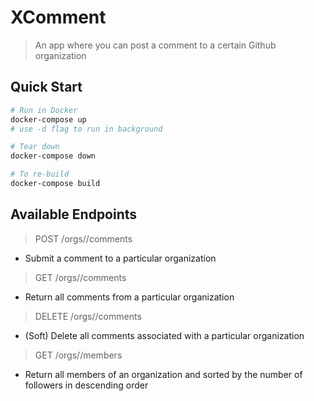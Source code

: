 # XComment

> An app where you can post a comment to a certain Github organization

## Quick Start

```bash
# Run in Docker
docker-compose up
# use -d flag to run in background

# Tear down
docker-compose down

# To re-build
docker-compose build
```

## Available Endpoints

> POST /orgs/<org-name>/comments
  * Submit a comment to a particular organization

> GET /orgs/<org-name>/comments
  * Return all comments from a particular organization

> DELETE /orgs/<org-name>/comments
  * (Soft) Delete all comments associated with a particular organization

> GET /orgs/<org-name>/members
  * Return all members of an organization and sorted by the number of followers in descending order
